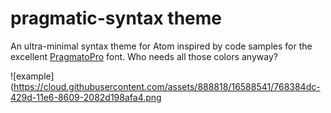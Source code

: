 # pragmatic-syntax theme

An ultra-minimal syntax theme for Atom inspired by code samples for the excellent [PragmatoPro](http://www.fsd.it/shop/fonts/pragmatapro/) font. Who needs all those colors anyway?

![example](https://cloud.githubusercontent.com/assets/888818/16588541/768384dc-429d-11e6-8609-2082d198afa4.png

